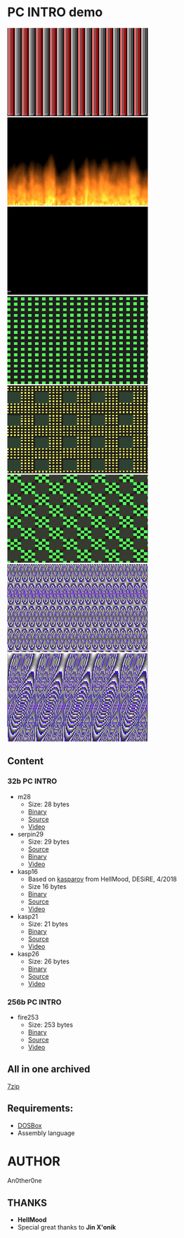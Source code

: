 # PC INTRO demo

![m28.gif](img/m28.gif)
![fire256b.gif](img/fire256b.gif)
![serpin29n.gif](img/serpin29n.gif)
![kasp16.gif](img/kasp16.gif)
![kasp2.gif](img/kasp2.gif)
![kasp3.gif](img/kasp3.gif)
![kasp21.gif](img/kasp21.gif)
![kasp26.gif](img/kasp26.gif)

## Content
### 32b PC INTRO
* m28
    * Size: 28 bytes
    * [Binary](bin/m28.com)
    * [Source](32b/m28.asm)
    * [Video](https://youtu.be/QZiZrmliNeU)
* serpin29
    * Size: 29 bytes
    * [Source](32b/serpin29.asm)
    * [Binary](bin/serpin29.com)
    * [Video](https://youtu.be/Rqpn4422YCM)
* kasp16
    * Based on [kasparov](https://www.pouet.net/prod.php?which=75912) from HellMood, DESiRE, 4/2018
    * Size 16 bytes
    * [Binary](bin/kasp16.com)
    * [Source](32b/kasp16.asm)
    * [Video](https://youtu.be/7i_TjmrMbgM)
* kasp21
    * Size: 21 bytes
    * [Binary](bin/kasp21.com)
    * [Source](32b/kasp21.asm)
    * [Video](https://youtu.be/LIjHiCPjCVk)
* kasp26
    * Size: 26 bytes
    * [Binary](bin/kasp26.com)
    * [Source](32b/kasp26.asm)
    * [Video](https://youtu.be/OnyckFqjP_U)
### 256b PC INTRO
* fire253
    * Size: 253 bytes
    * [Binary](bin/fire253.com)
    * [Source](256b/fire253.asm)
    * [Video](https://youtu.be/oFza4WA_P8I)

## All in one archived
[7zip](zip/An0ther0ne_INTRO.7z)

## Requirements:
* [DOSBox][1]
* Assembly language

# AUTHOR
   An0ther0ne

## THANKS
* **HellMood**
* Special great thanks to **Jin X'onik**

[1]: https://www.dosbox.com/ "DOSBox offisial site."
